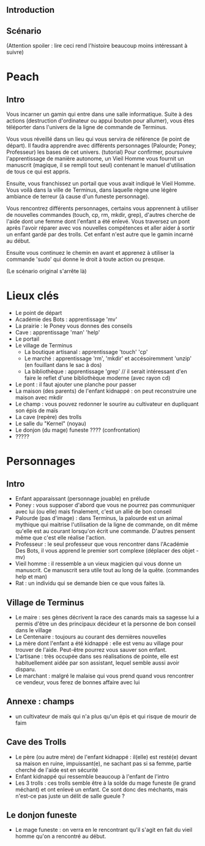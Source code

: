 Introduction
----------------

Scénario
----------------
(Attention spoiler : lire ceci rend l'histoire beaucoup moins intéressant à suivre)

# Peach

## Intro
Vous incarner un gamin qui entre dans une salle informatique.
Suite à des actions (destruction d'ordinateur ou appui bouton pour allumer), vous êtes téléporter dans l'univers de la ligne de commande de Terminus.

Vous vous réveillé dans un lieu qui vous servira de référence (le point de départ).
Il faudra apprendre avec différents personnages (Palourde; Poney; Professeur) les bases de cet univers. (tutorial)
Pour confirmer, poursuivre l'apprentissage de manière autonome, un Vieil Homme vous fournit un manuscrit (magique, il se rempli tout seul) contenant le manuel d'utilisation de tous ce qui est appris.

Ensuite, vous franchissez un portail que vous avait indiqué le Vieil Homme.
Vous voilà dans la ville de Terminus, dans laquelle règne une légère ambiance de terreur (à cause d'un funeste personnage).

Vous rencontrez différents personnages, certains vous apprennent à utiliser de nouvelles commandes (touch, cp, rm, mkdir, grep), d'autres cherche de l'aide dont une femme dont l'enfant a été enlevé.
Vous traversez un pont après l'avoir réparer avec vos nouvelles compétences et aller aider à sortir un enfant gardé par des trolls.
Cet enfant n'est autre que le gamin incarné au début.

Ensuite vous continuez le chemin en avant et apprenez à utiliser la commande 'sudo' qui donne le droit à toute action ou presque.

(Le scénario original s'arrête là)

# Lieux  clés
* Le point de départ 
* Académie des Bots : apprentissage 'mv'
* La prairie : le Poney vous donnes des conseils
* Cave : apprentissage 'man' 'help'
* Le portail
* Le village de Terminus
    * La boutique artisanal : apprentissage 'touch' 'cp'
    * Le marché : apprentissage 'rm', 'mkdir' et accésoiremment 'unzip' (en fouillant dans le sac à dos)
    * La bibliothèque : apprentissage 'grep' // il serait intéressant d'en faire le reflet d'une bibliothèque moderne (avec rayon cd)
* Le pont : il faut ajouter une planche pour passer
* La maison (des parents) de l'enfant kidnappé : on peut reconstruire une maison avec mkdir
* Le champ : vous pouvez redonner le sourire au cultivateur en dupliquant son épis de maïs
* La cave (repère) des trolls
* Le salle du "Kernel" (noyau)
* Le donjon (du mage) funeste ???? (confrontation)
* ?????

# Personnages
## Intro
* Enfant apparaissant (personnage jouable) en prélude
* Poney : vous supposer d'abord que vous ne pourrez pas communiquer avec lui (ou elle) mais finalement, c'est un allié de bon conseil
* Palourde (pas d'image) : dans Terminus, la palourde est un animal mythique qui maitrise l'utilisation de la ligne de commande, on dit même qu'elle est au courant lorsqu'on écrit une commande. D'autres pensent même que c'est elle réalise l'action.
* Professeur : le seul professeur que vous rencontrer dans l'Académie Des Bots, il vous apprend le premier sort complexe (déplacer des objet - mv)
* Vieil homme : il ressemble a un vieux magicien qui vous donne un manuscrit. Ce manuscrit sera utile tout au long de la quête. (commandes help et man)
* Rat : un individu qui se demande bien ce que vous faites là.


## Village de Terminus
* Le maire : ses gènes décrivent la race des canards mais sa sagesse lui a permis d'être un des principaux décideur et la personne de bon conseil dans le village
* Le Centenaire : toujours au courant des dernières nouvelles
* La mère dont l'enfant a été kidnappé : elle est venu au village pour trouver de l'aide. Peut-être pourrez vous sauver son enfant.
* L'artisane : très occupée dans ses réalisations de pointe, elle est habituellement aidée par son assistant, lequel semble aussi avoir disparu.
* Le marchant : malgré le malaise qui vous prend quand vous rencontrer ce vendeur, vous ferez de bonnes affaire avec lui

## Annexe : champs
* un cultivateur de maïs qui n'a plus qu'un épis et qui risque de mourir de faim
 
## Cave des Trolls
* Le père (ou autre mère) de l'enfant kidnappé : il(elle) est resté(e) devant sa maison en ruine, impuissant(e), ne sachant pas si sa femme, partie cherché de l'aide est en sécurité
* Enfant kidnappé qui ressemble beaucoup à l'enfant de l'intro
* Les 3 trolls : ces trolls semble être à la solde du mage funeste (le grand méchant) et ont enlevé un enfant. Ce sont donc des méchants, mais n'est-ce pas juste un délit de salle gueule ?

## Le donjon funeste
* Le mage funeste : on verra en le rencontrant qu'il s'agit en fait du vieil homme qu'on a rencontré au début. 
